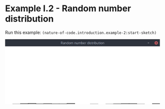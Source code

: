 # Example I.2 - Random number distribution

Run this example: `(nature-of-code.introduction.example-2:start-sketch)`

![Example I.2 - Random number distribution](screenshots/Example%20I.2%20-%20Random%20number%20distribution.gif)